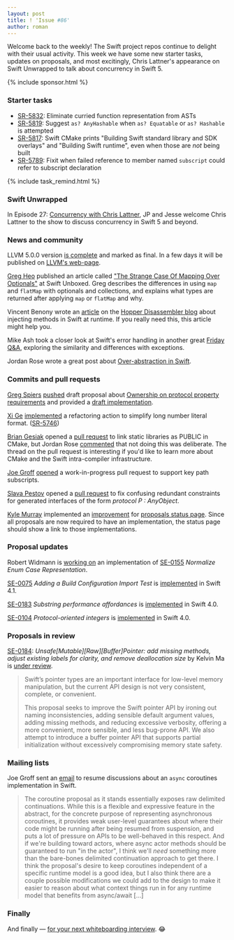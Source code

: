 ```yaml
---
layout: post
title: ! 'Issue #86'
author: roman
---
```


Welcome back to the weekly! The Swift project repos continue to delight with their usual activity. This week we have some new starter tasks, updates on proposals, and most excitingly, Chris Lattner's appearance on Swift Unwrapped to talk about concurrency in Swift 5.

<!--excerpt-->

{% include sponsor.html %}

### Starter tasks

- [SR-5832](https://bugs.swift.org/browse/SR-5832): Eliminate curried function representation from ASTs
- [SR-5819](https://bugs.swift.org/browse/SR-5819): Suggest `as? AnyHashable` when `as? Equatable` or `as? Hashable` is attempted
- [SR-5817](https://bugs.swift.org/browse/SR-5817): Swift CMake prints "Building Swift standard library and SDK overlays" and "Building Swift runtime", even when those are *not* being built
- [SR-5789](https://bugs.swift.org/browse/SR-5789): Fixit when failed reference to member named `subscript` could refer to subscript declaration

{% include task_remind.html %}

### Swift Unwrapped

In Episode 27: [Concurrency with Chris Lattner](https://spec.fm/podcasts/swift-unwrapped/84323), JP and Jesse welcome Chris Lattner to the show to discuss concurrency in Swift 5 and beyond.

### News and community

LLVM 5.0.0 version [is complete](http://lists.llvm.org/pipermail/llvm-dev/2017-September/117136.html) and marked as final. In a few days it will be published on [LLVM's web-page](http://releases.llvm.org).

[Greg Heo](https://gregheo.com) published an article called ["The Strange Case Of Mapping Over Optionals"](https://swiftunboxed.com/lang/optionals-map-flatmap/) at Swift Unboxed. Greg describes the differences in using `map` and `flatMap` with optionals and collections, and explains what types are returned after applying `map` or `flatMap` and why.

Vincent Benony wrote an [article](https://www.hopperapp.com/blog/?p=219) on the [Hopper Disassembler blog](https://www.hopperapp.com/blog/) about injecting methods in Swift at runtime. If you really need this, this article might help you.

Mike Ash took a closer look at Swift's error handling in another great [Friday Q&A](https://www.mikeash.com/pyblog/friday-qa-2017-08-25-swift-error-handling-implementation.html), exploring the similarity and differences with exceptions.

Jordan Rose wrote a great post about [Over-abstraction in Swift](http://belkadan.com/blog/2017/09/Over-abstraction/).

### Commits and pull requests

[Greg Spiers](https://github.com/gspiers) [pushed](https://github.com/apple/swift-evolution/pull/707) draft proposal about [Ownership on protocol property requirements](https://lists.swift.org/pipermail/swift-evolution/Week-of-Mon-20170501/036495.html) and provided a [draft implementation](https://github.com/apple/swift/pull/11744).

[Xi Ge](https://github.com/nkcsgexi) [implemented](https://github.com/apple/swift/pull/11711/files) a refactoring action to simplify long number literal format. ([SR-5746](https://bugs.swift.org/browse/SR-5746))

[Brian Gesiak](https://github.com/modocache) opened a [pull request](https://github.com/apple/swift/pull/11703) to link static libraries as PUBLIC in CMake, but Jordan Rose [commented](https://github.com/apple/swift/pull/11703#pullrequestreview-59910998) that not doing this was deliberate. The thread on the pull request is interesting if you'd like to learn more about CMake and the Swift intra-compiler infrastructure.

[Joe Groff](https://github.com/jckarter) [opened](https://github.com/apple/swift/pull/11730) a work-in-progress pull request to support key path subscripts.

[Slava Pestov](https://github.com/slavapestov) opened a [pull request](https://github.com/apple/swift/pull/11786) to fix confusing redundant constraints for generated interfaces of the form *protocol P : AnyObject*.

[Kyle Murray](https://github.com/krilnon) implemented an [improvement](https://github.com/apple/swift-evolution/pull/747) for [proposals status page](http://apple.github.io/swift-evolution/). Since all proposals are now required to have an implementation, the status page should show a link to those implementations.

### Proposal updates

Robert Widmann is [working on](https://github.com/CodaFi/swift/pull/5) an implementation of [SE-0155](https://github.com/apple/swift-evolution/blob/master/proposals/0155-normalize-enum-case-representation.md) *Normalize Enum Case Representation*.

[SE-0075](https://github.com/apple/swift-evolution/blob/master/proposals/0075-import-test.md) *Adding a Build Configuration Import Test* is [implemented](https://github.com/apple/swift-evolution/commit/087d3fa5034719e3c3e5076bcec9af80af04c319) in Swift 4.1.

[SE-0183](https://github.com/apple/swift-evolution/blob/master/proposals/0183-substring-affordances.md) *Substring performance affordances* is [implemented](https://github.com/apple/swift-evolution/commit/f19236c66a4e1a3d1c6914e6f21c871b40d3329e) in Swift 4.0.

[SE-0104](https://github.com/apple/swift-evolution/blob/master/proposals/0104-improved-integers.md) *Protocol-oriented integers* is [implemented](https://github.com/apple/swift-evolution/commit/abe20baea443b7aa7ffe22a4d1202df442d9a434) in Swift 4.0.

### Proposals in review

[SE-0184](https://github.com/apple/swift-evolution/blob/master/proposals/0184-unsafe-pointers-add-missing.md): *Unsafe[Mutable][Raw][Buffer]Pointer: add missing methods, adjust existing labels for clarity, and remove deallocation size* by Kelvin Ma is [under review](https://lists.swift.org/pipermail/swift-evolution-announce/2017-September/000401.html).

> Swift’s pointer types are an important interface for low-level memory manipulation, but the current API design is not very consistent, complete, or convenient.
>
> This proposal seeks to improve the Swift pointer API by ironing out naming inconsistencies, adding sensible default argument values, adding missing methods, and reducing excessive verbosity, offering a more convenient, more sensible, and less bug-prone API. We also attempt to introduce a buffer pointer API that supports partial initialization without excessively compromising memory state safety.

### Mailing lists

Joe Groff sent an [email](https://lists.swift.org/pipermail/swift-evolution/Week-of-Mon-20170828/039349.html) to resume discussions about an `async` coroutines implementation in Swift.

> The coroutine proposal as it stands essentially exposes raw delimited continuations. While this is a flexible and expressive feature in the abstract, for the concrete purpose of representing asynchronous coroutines, it provides weak user-level guarantees about where their code might be running after being resumed from suspension, and puts a lot of pressure on APIs to be well-behaved in this respect. And if we're building toward actors, where async actor methods should be guaranteed to run "in the actor", I think we'll *need* something more than the bare-bones delimited continuation approach to get there. I think the proposal's desire to keep coroutines independent of a specific runtime model is a good idea, but I also think there are a couple possible modifications we could add to the design to make it easier to reason about what context things run in for any runtime model that benefits from async/await [...]

### Finally

And finally &mdash; [for your next whiteboarding interview](https://twitter.com/modocache/status/905521640112615425). 😂

